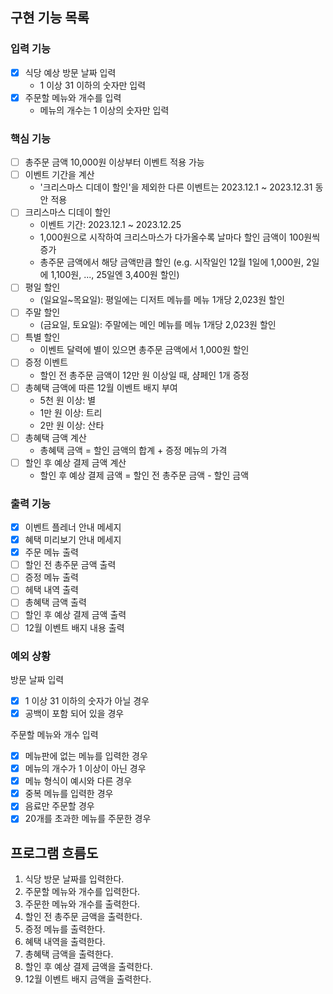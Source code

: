 ## 구현 기능 목록

### 입력 기능

- [x] 식당 예상 방문 날짜 입력
    - 1 이상 31 이하의 숫자만 입력
- [x] 주문할 메뉴와 개수를 입력
    - 메뉴의 개수는 1 이상의 숫자만 입력

### 핵심 기능

- [ ] 총주문 금액 10,000원 이상부터 이벤트 적용 가능
- [ ] 이벤트 기간을 계산
    - '크리스마스 디데이 할인'을 제외한 다른 이벤트는 2023.12.1 ~ 2023.12.31 동안 적용
- [ ] 크리스마스 디데이 할인
    - 이벤트 기간: 2023.12.1 ~ 2023.12.25
    - 1,000원으로 시작하여 크리스마스가 다가올수록 날마다 할인 금액이 100원씩 증가
    - 총주문 금액에서 해당 금액만큼 할인
      (e.g. 시작일인 12월 1일에 1,000원, 2일에 1,100원, ..., 25일엔 3,400원 할인)
- [ ] 평일 할인
    - (일요일~목요일): 평일에는 디저트 메뉴를 메뉴 1개당 2,023원 할인
- [ ] 주말 할인
    - (금요일, 토요일): 주말에는 메인 메뉴를 메뉴 1개당 2,023원 할인
- [ ] 특별 할인
    - 이벤트 달력에 별이 있으면 총주문 금액에서 1,000원 할인
- [ ] 증정 이벤트
    - 할인 전 총주문 금액이 12만 원 이상일 때, 샴페인 1개 증정
- [ ] 총혜택 금액에 따른 12월 이벤트 배지 부여
    - 5천 원 이상: 별
    - 1만 원 이상: 트리
    - 2만 원 이상: 산타
- [ ] 총혜택 금액 계산
    - 총혜택 금액 = 할인 금액의 합계 + 증정 메뉴의 가격
- [ ] 할인 후 예상 결제 금액 계산
    - 할인 후 예상 결제 금액 = 할인 전 총주문 금액 - 할인 금액

### 출력 기능

- [x] 이벤트 플레너 안내 메세지
- [x] 혜택 미리보기 안내 메세지
- [x] 주문 메뉴 출력
- [ ] 할인 전 총주문 금액 출력
- [ ] 증정 메뉴 출력
- [ ] 헤택 내역 출력
- [ ] 총혜택 금액 출력
- [ ] 할인 후 예상 결제 금액 출력
- [ ] 12월 이벤트 배지 내용 출력

### 예외 상황

방문 날짜 입력

- [x] 1 이상 31 이하의 숫자가 아닐 경우
- [x] 공백이 포함 되어 있을 경우

주문할 메뉴와 개수 입력

- [x] 메뉴판에 없는 메뉴를 입력한 경우
- [x] 메뉴의 개수가 1 이상이 아닌 경우
- [x] 메뉴 형식이 예시와 다른 경우
- [x] 중복 메뉴를 입력한 경우
- [x] 음료만 주문할 경우
- [x] 20개를 초과한 메뉴를 주문한 경우

## 프로그램 흐름도

1. 식당 방문 날짜를 입력한다.
2. 주문할 메뉴와 개수를 입력한다.
3. 주문한 메뉴와 개수를 출력한다.
4. 할인 전 총주문 금액을 출력한다.
5. 증정 메뉴를 출력한다.
6. 혜택 내역을 출력한다.
7. 총혜택 금액을 출력한다.
8. 할인 후 예상 결제 금액을 출력한다.
9. 12월 이벤트 배지 금액을 출력한다.
